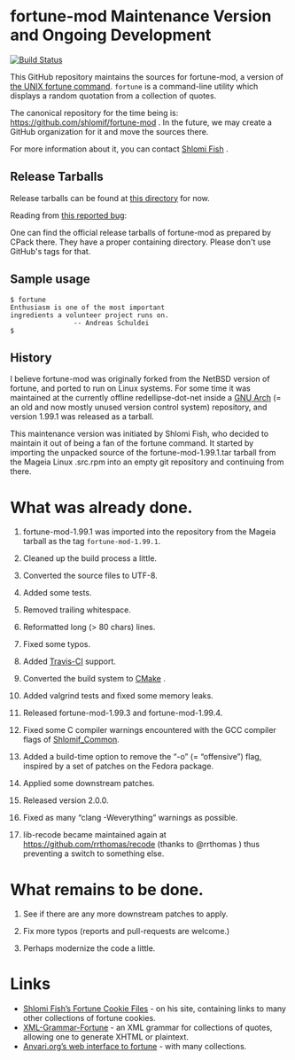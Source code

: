 # fortune-mod Maintenance Version and Ongoing Development

[![Build Status](https://travis-ci.org/shlomif/fortune-mod.svg?branch=master)](https://travis-ci.org/shlomif/fortune-mod)

This GitHub repository maintains the sources for fortune-mod, a
version of
[the UNIX fortune command](http://en.wikipedia.org/wiki/Fortune_%28Unix%29).
`fortune` is a command-line utility which displays a random quotation from a
collection of quotes.

The canonical repository for the time being is:
https://github.com/shlomif/fortune-mod . In the future, we may create a GitHub
organization for it and move the sources there.

For more information about it, you can contact
[Shlomi Fish](http://www.shlomifish.org/) .

## Release Tarballs

Release tarballs can be found at [this directory](http://www.shlomifish.org/open-source/projects/fortune-mod/arcs/)
for now.

Reading from [this reported bug](https://github.com/shlomif/fortune-mod/issues/10):

One can find the official release tarballs of fortune-mod as prepared by CPack
there. They have a proper containing directory. Please don't use GitHub's tags
for that.

## Sample usage

```
$ fortune
Enthusiasm is one of the most important
ingredients a volunteer project runs on.
                -- Andreas Schuldei
$
```

## History

I believe fortune-mod was originally forked from the NetBSD version of
fortune, and ported to run on Linux systems. For some time it was maintained
at the currently offline redellipse-dot-net inside a
[GNU Arch](http://en.wikipedia.org/wiki/GNU_arch) (= an old and now mostly
unused version control system) repository, and version 1.99.1 was released as
a tarball.

This maintenance version was initiated by Shlomi Fish, who decided to maintain
it out of being a fan of the fortune command. It started by importing the
unpacked source of the fortune-mod-1.99.1.tar tarball from the Mageia Linux
.src.rpm into an empty git repository and continuing from there.

# What was already done.

1. fortune-mod-1.99.1 was imported into the repository from the Mageia tarball
as the tag <code>fortune-mod-1.99.1</code>.

2. Cleaned up the build process a little.

3. Converted the source files to UTF-8.

4. Added some tests.

5. Removed trailing whitespace.

6. Reformatted long (> 80 chars) lines.

7. Fixed some typos.

8. Added [Travis-CI](https://travis-ci.org/) support.

9. Converted the build system to [CMake](https://en.wikipedia.org/wiki/CMake) .

10. Added valgrind tests and fixed some memory leaks.

11. Released fortune-mod-1.99.3 and fortune-mod-1.99.4.

12. Fixed some C compiler warnings encountered with the GCC compiler flags of
[Shlomif_Common](https://bitbucket.org/shlomif/shlomif-cmake-modules/overview).

13. Added a build-time option to remove the “-o” (= “offensive”) flag, inspired
by a set of patches on the Fedora package.

14. Applied some downstream patches.

15. Released version 2.0.0.

16. Fixed as many “clang -Weverything” warnings as possible.

17. lib-recode became maintained again at https://github.com/rrthomas/recode
(thanks to @rrthomas ) thus preventing a switch to something else.

# What remains to be done.

1. See if there are any more downstream patches to apply.

2. Fix more typos (reports and pull-requests are welcome.)

3. Perhaps modernize the code a little.

# Links

* [Shlomi Fish’s Fortune Cookie Files](http://www.shlomifish.org/humour/fortunes/) - on his site, containing links to many other collections of fortune cookies.
* [XML-Grammar-Fortune](http://web-cpan.shlomifish.org/modules/XML-Grammar-Fortune/) - an XML grammar for collections of quotes, allowing one to generate XHTML or plaintext.
* [Anvari.org’s web interface to fortune](http://www.anvari.org/fortune/) - with
many collections.
